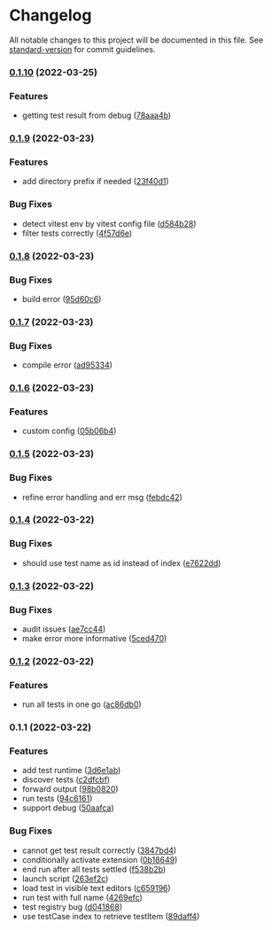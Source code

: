# Changelog

All notable changes to this project will be documented in this file. See [standard-version](https://github.com/conventional-changelog/standard-version) for commit guidelines.

### [0.1.10](https://github.com/zxch3n/vitest-explorer/compare/v0.1.9...v0.1.10) (2022-03-25)


### Features

* getting test result from debug ([78aaa4b](https://github.com/zxch3n/vitest-explorer/commit/78aaa4b689ddce3edf6700a20a22c1892a61e838))

### [0.1.9](https://github.com/zxch3n/vitest-explorer/compare/v0.1.8...v0.1.9) (2022-03-23)


### Features

* add directory prefix if needed ([23f40d1](https://github.com/zxch3n/vitest-explorer/commit/23f40d16408e0c82fed909bfc470aae32aa30681))


### Bug Fixes

* detect vitest env by vitest config file ([d584b28](https://github.com/zxch3n/vitest-explorer/commit/d584b28b4a976a169dd04463ae96f4500b3dc077))
* filter tests correctly ([4f57d6e](https://github.com/zxch3n/vitest-explorer/commit/4f57d6e21c70a2fc6501989c31642e689a9486f4))

### [0.1.8](https://github.com/zxch3n/vitest-explorer/compare/v0.1.7...v0.1.8) (2022-03-23)


### Bug Fixes

* build error ([95d60c6](https://github.com/zxch3n/vitest-explorer/commit/95d60c69ccf1c5568c5fd164856a6ec04be7f894))

### [0.1.7](https://github.com/zxch3n/vitest-explorer/compare/v0.1.6...v0.1.7) (2022-03-23)


### Bug Fixes

* compile error ([ad95334](https://github.com/zxch3n/vitest-explorer/commit/ad953342b2c089a0ef7be66290ba04fe9006f587))

### [0.1.6](https://github.com/zxch3n/vitest-explorer/compare/v0.1.5...v0.1.6) (2022-03-23)


### Features

* custom config ([05b06b4](https://github.com/zxch3n/vitest-explorer/commit/05b06b49ef3dea401bb5e4be1ab508051dc36b5e))

### [0.1.5](https://github.com/zxch3n/vitest-explorer/compare/v0.1.4...v0.1.5) (2022-03-23)


### Bug Fixes

* refine error handling and err msg ([febdc42](https://github.com/zxch3n/vitest-explorer/commit/febdc42caf10617cf2da52a7b46414f620144474))

### [0.1.4](https://github.com/zxch3n/vitest-explorer/compare/v0.1.3...v0.1.4) (2022-03-22)


### Bug Fixes

* should use test name as id instead of index ([e7622dd](https://github.com/zxch3n/vitest-explorer/commit/e7622dd3eced06eb538940c390a15a75816114b5))

### [0.1.3](https://github.com/zxch3n/vitest-explorer/compare/v0.1.2...v0.1.3) (2022-03-22)


### Bug Fixes

* audit issues ([ae7cc44](https://github.com/zxch3n/vitest-explorer/commit/ae7cc4461f05ea5f29e279613aafc7f5635b4789))
* make error more informative ([5ced470](https://github.com/zxch3n/vitest-explorer/commit/5ced4707f6011637430e4b9320e6951cd2615582))

### [0.1.2](https://github.com/zxch3n/vitest-explorer/compare/v0.1.1...v0.1.2) (2022-03-22)


### Features

* run all tests in one go ([ac86db0](https://github.com/zxch3n/vitest-explorer/commit/ac86db09bc1b0f285d1000dfa3b12eee308f2146))

### 0.1.1 (2022-03-22)


### Features

* add test runtime ([3d6e1ab](https://github.com/zxch3n/vitest-explorer/commit/3d6e1ab1d96c7182f788355236e1bb953dd2e344))
* discover tests ([c2dfcbf](https://github.com/zxch3n/vitest-explorer/commit/c2dfcbf5ccab5dd7e6aeb2003564e4046730ed44))
* forward output ([98b0820](https://github.com/zxch3n/vitest-explorer/commit/98b082034366fe261daf1f88c067153e02340727))
* run tests ([94c6161](https://github.com/zxch3n/vitest-explorer/commit/94c616131c50662998e194a155633576075499c5))
* support debug ([50aafca](https://github.com/zxch3n/vitest-explorer/commit/50aafca9eda32aad5d058cf947f9e48d1ab1c57a))


### Bug Fixes

* cannot get test result correctly ([3847bd4](https://github.com/zxch3n/vitest-explorer/commit/3847bd4f49e14d011a4e7a6679c69cc4e2b03441))
* conditionally activate extension ([0b18649](https://github.com/zxch3n/vitest-explorer/commit/0b186491372aec38e1e6f9df2495bf98373aa81e))
* end run after all tests settled ([f538b2b](https://github.com/zxch3n/vitest-explorer/commit/f538b2b2900313bd372708302f61c87a90adc8fc))
* launch script ([263ef2c](https://github.com/zxch3n/vitest-explorer/commit/263ef2caaf4d59487f89aad53669364307cb90ae))
* load test in visible text editors ([c659196](https://github.com/zxch3n/vitest-explorer/commit/c659196e4f1b6ba04893196eafc924adca3f8bf3))
* run test with full name ([4269efc](https://github.com/zxch3n/vitest-explorer/commit/4269efc2efd8ee35d4ea7a89b47a41dffd92611b))
* test registry bug ([d041868](https://github.com/zxch3n/vitest-explorer/commit/d041868550c42ae2c65a9e4577d0c7875a51b4d0))
* use testCase index to retrieve testItem ([89daff4](https://github.com/zxch3n/vitest-explorer/commit/89daff47638091f035a4a455d388b224a8a3d22a))
